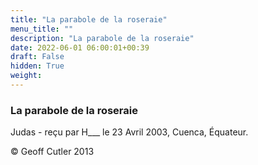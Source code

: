 ```yaml
---
title: "La parabole de la roseraie"
menu_title: ""
description: "La parabole de la roseraie"
date: 2022-06-01 06:00:01+00:39
draft: False
hidden: True
weight:
---
```

### La parabole de la roseraie

Judas - reçu par H___ le 23 Avril 2003, Cuenca, Équateur.



© Geoff Cutler 2013